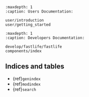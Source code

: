 
```{include} ../../README.md
```

```{toctree}
:maxdepth: 1
:caption: Users Documentation:

user/introduction
user/getting_started
```

```{toctree}
:maxdepth: 1
:caption: Developers Documentation:

develop/fastlife/fastlife
components/index
```


## Indices and tables

* {ref}`genindex`
* {ref}`modindex`
* {ref}`search`
